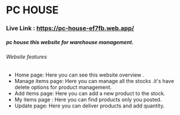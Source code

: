 # PC HOUSE 
### Live Link : https://pc-house-ef7fb.web.app/

##### pc house this website for warehouse management.
###### Website features
* Home page: Here you can see this website overview .
* Manage items page: Here you can manage all the stocks .it's have delete options for product management.
* Add items page: Here you can add a new product to the stock.
* My items page : Here you can find products only you posted.
* Update page: Here you can deliver products and add quantity.



